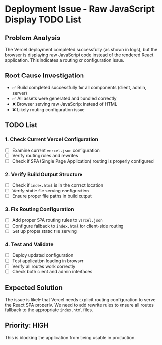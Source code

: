# Deployment Issue - Raw JavaScript Display TODO List

## Problem Analysis
The Vercel deployment completed successfully (as shown in logs), but the browser is displaying raw JavaScript code instead of the rendered React application. This indicates a routing or configuration issue.

## Root Cause Investigation
- ✅ Build completed successfully for all components (client, admin, server)
- ✅ All assets were generated and bundled correctly
- ❌ Browser serving raw JavaScript instead of HTML
- ❌ Likely routing configuration issue

## TODO List

### 1. Check Current Vercel Configuration
- [ ] Examine current `vercel.json` configuration
- [ ] Verify routing rules and rewrites
- [ ] Check if SPA (Single Page Application) routing is properly configured

### 2. Verify Build Output Structure
- [ ] Check if `index.html` is in the correct location
- [ ] Verify static file serving configuration
- [ ] Ensure proper file paths in build output

### 3. Fix Routing Configuration
- [ ] Add proper SPA routing rules to `vercel.json`
- [ ] Configure fallback to `index.html` for client-side routing
- [ ] Set up proper static file serving

### 4. Test and Validate
- [ ] Deploy updated configuration
- [ ] Test application loading in browser
- [ ] Verify all routes work correctly
- [ ] Check both client and admin interfaces

## Expected Solution
The issue is likely that Vercel needs explicit routing configuration to serve the React SPA properly. We need to add rewrite rules to ensure all routes fallback to the appropriate `index.html` files.

## Priority: HIGH
This is blocking the application from being usable in production.